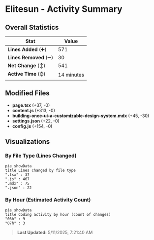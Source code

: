 # Elitesun - Activity Summary 

## Overall Statistics

| Stat                   | Value                                                             |
| ---------------------- | ----------------------------------------------------------------- |
| **Lines Added** (➕)   | 571                                          |
| **Lines Removed** (➖) | 30                                        |
| **Net Change** (↕)    | 541                |
| **Active Time** (⌚)   | 14 minutes |


## Modified Files
- **page.tsx** (+37, -0)
- **content.js** (+313, -0)
- **building-once-ui-a-customizable-design-system.mdx** (+45, -30)
- **settings.json** (+22, -0)
- **config.js** (+154, -0)

## Visualizations

### By File Type (Lines Changed)

```mermaid
pie showData
title Lines changed by file type
".tsx" : 37
".js" : 467
".mdx" : 75
".json" : 22
```

### By Hour (Estimated Activity Count)

```mermaid
pie showData
title Coding activity by hour (count of changes)
"06h" : 9
"07h" : 3
```


> **Last Updated:** 5/11/2025, 7:21:40 AM